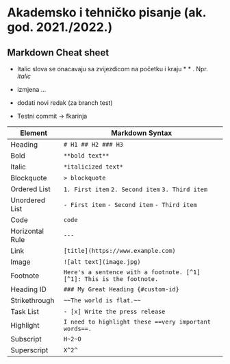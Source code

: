 # Akademsko i tehničko pisanje (ak. god. 2021./2022.)


## Markdown Cheat sheet

- Italic slova se onacavaju sa zvijezdicom na početku i kraju * * . Npr. *italic*

- izmjena ...
- dodati novi redak (za branch test)
- Testni commit -> fkarinja


|Element | Markdown Syntax |
|---|---|
|Heading | `# H1 ## H2 ### H3` |
|Bold |	`**bold text**`|
|Italic |	`*italicized text*`|
|Blockquote |	`> blockquote`|
|Ordered List |	`1. First item` `2. Second item` `3. Third item`|
|Unordered List |	`- First item` `- Second item` `- Third item`|
|Code |	``code``|
|Horizontal Rule |	`---` |
|Link |	`[title](https://www.example.com)`|
|Image |	`![alt text](image.jpg)`|
|Footnote |	`Here's a sentence with a footnote. [^1] [^1]: This is the footnote.`|
|Heading ID |	`### My Great Heading {#custom-id}`|
|Strikethrough |	`~~The world is flat.~~`|
|Task List |	`- [x] Write the press release`|
|Highlight |	`I need to highlight these ==very important words==.`|
|Subscript |	`H~2~O`|
|Superscript |	`X^2^` |
